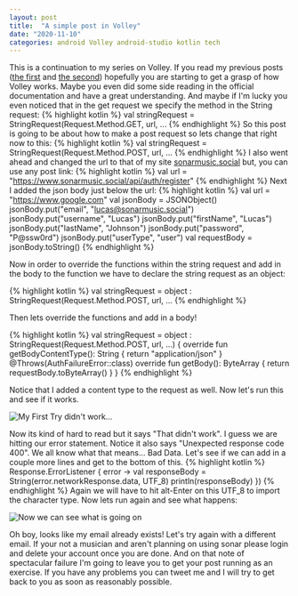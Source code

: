 ```yaml
---
layout: post
title:  "A simple post in Volley"
date: "2020-11-10"
categories: android Volley android-studio kotlin tech
---
```


This is a continuation to my series on Volley. If you read my previous posts ([the first](https://woodsmanlucas.github.io/android/volley/android-studio/kotlin/2020/11/07/Getting-Started-with-Volley.html) and [the second](https://woodsmanlucas.github.io/2020/11/09/Volley-a-simple-get-request.html)) hopefully you are starting to get a grasp of how Volley works. Maybe you even did some side reading in the official documentation and have a great understanding. And maybe if I'm lucky you even noticed that in the get request we specify the method in the String request:
{% highlight kotlin %}
    val stringRequest = StringRequest(Request.Method.GET, url, ...
{% endhighlight %}
So this post is going to be about how to make a post request so lets change that right now to this:
{% highlight kotlin %}
    val stringRequest = StringRequest(Request.Method.POST, url, ...
{% endhighlight %}
I also went ahead and changed the url to that of my site [sonarmusic.social](https://sonarmusic.social) but, you can use any post link:
{% highlight kotlin %}
    val url = "https://www.sonarmusic.social/api/auth/register"
{% endhighlight %}
Next I added the json body just below the url:
{% highlight kotlin %}
    val url = "https://www.google.com"
    val jsonBody = JSONObject()
    jsonBody.put("email", "lucas@sonarmusic.social")
    jsonBody.put("username", "Lucas")
    jsonBody.put("firstName", "Lucas")
    jsonBody.put("lastName", "Johnson")
    jsonBody.put("password", "P@ssw0rd")
    jsonBody.put("userType", "user")
    val requestBody = jsonBody.toString()
{% endhighlight %}

Now in order to override the functions within the string request and add in the body to the function we have to declare the string request as an object:

{% highlight kotlin %}
    val stringRequest = object : StringRequest(Request.Method.POST, url, ...
{% endhighlight %}

Then lets override the functions and add in a body!

{% highlight kotlin %}
    val stringRequest = object : StringRequest(Request.Method.POST, url, ...) {
            override fun getBodyContentType(): String {
                return "application/json"
            }
            @Throws(AuthFailureError::class)
            override fun getBody(): ByteArray {
                return requestBody.toByteArray()
            }
    }
{% endhighlight %}

Notice that I added a content type to the request as well. Now let's run this and see if it works.

![My First Try didn't work...](/assets/2020-11-10-SimplePost/FirstTry.png)

Now its kind of hard to read but it says "That didn't work". I guess we are hitting our error statement. Notice it also says "Unexpected response code 400". We all know what that means... Bad Data. Let's see if we can add in a couple more lines and get to the bottom of this.
{% highlight kotlin %}
Response.ErrorListener { error ->
val responseBody = String(error.networkResponse.data, UTF_8)
println(responseBody)
})
{% endhighlight %}
Again we will have to hit alt-Enter on this UTF_8 to import the character type. Now lets run again and see what happens:

![Now we can see what is going on](/assets/2020-11-10-SimplePost/TryingAgainWithErrors.png)

Oh boy, looks like my email already exists! Let's try again with a different email. If your not a musician and aren't planning on using sonar please login and delete your account once you are done. And on that note of spectacular failure I'm going to leave you to get your post running as an exercise. If you have any problems you can tweet me and I will try to get back to you as soon as reasonably possible.


